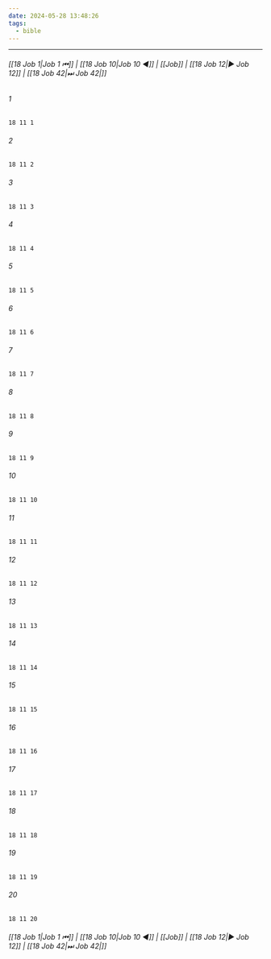 ```yaml
---
date: 2024-05-28 13:48:26
tags:
  - bible
---
```

___

###### [[18 Job 1|Job 1 ⏮]] | [[18 Job 10|Job 10 ◀]] | [[Job]] | [[18 Job 12|▶ Job 12]] | [[18 Job 42|⏭ Job 42|]]

###### 1
``` verse
18 11 1 
```
###### 2
``` verse
18 11 2 
```
###### 3
``` verse
18 11 3 
```
###### 4
``` verse
18 11 4 
```
###### 5
``` verse
18 11 5 
```
###### 6
``` verse
18 11 6 
```
###### 7
``` verse
18 11 7 
```
###### 8
``` verse
18 11 8 
```
###### 9
``` verse
18 11 9 
```
###### 10
``` verse
18 11 10 
```
###### 11
``` verse
18 11 11 
```
###### 12
``` verse
18 11 12 
```
###### 13
``` verse
18 11 13 
```
###### 14
``` verse
18 11 14 
```
###### 15
``` verse
18 11 15 
```
###### 16
``` verse
18 11 16 
```
###### 17
``` verse
18 11 17 
```
###### 18
``` verse
18 11 18 
```
###### 19
``` verse
18 11 19 
```
###### 20
``` verse
18 11 20 
```

###### [[18 Job 1|Job 1 ⏮]] | [[18 Job 10|Job 10 ◀]] | [[Job]] | [[18 Job 12|▶ Job 12]] | [[18 Job 42|⏭ Job 42|]]

